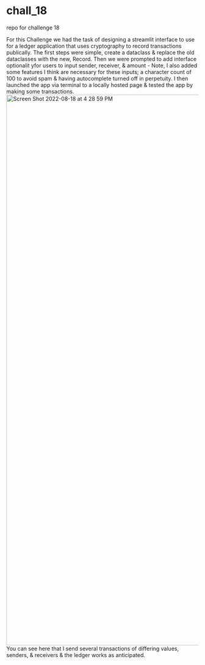 # chall_18
repo for challenge 18


For this Challenge we had the task of designing a streamlit interface to use for a ledger application that uses cryptography to record transactions publically. The first steps were simple, create a dataclass & replace the old dataclasses with the new, Record. Then we were prompted to add interface optionalit yfor users to input sender, receiver, & amount - Note, I also added some features I think are necessary for these inputs; a character count of 100 to avoid spam & having autocomplete turned off in perpetuity. I then launched the app via terminal to a locally hosted page & tested the app by making some transactions. <img width="1440" alt="Screen Shot 2022-08-18 at 4 28 59 PM" src="https://user-images.githubusercontent.com/98225311/185489598-f7e1035e-bc57-4381-83e8-aaaffc932220.png">
You can see here that I send several transactions of differing values, senders, & receivers & the ledger works as anticipated. 
